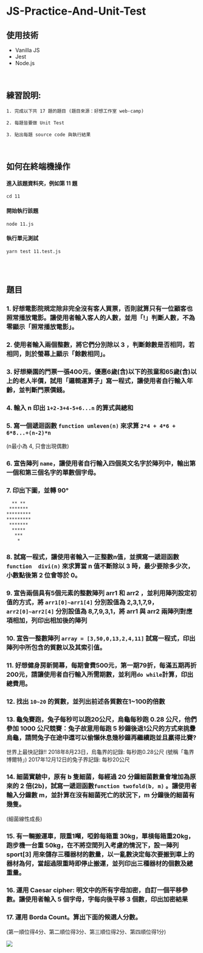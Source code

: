 # JS-Practice-And-Unit-Test

## 使用技術
- Vanilla JS
- Jest
- Node.js

<br>

## 練習說明:

```
1. 完成以下共 17 題的題目 (題目來源：好想工作室 web-camp)

2. 每題皆要做 Unit Test

3. 貼出每題 source code 與執行結果
```

<br>

## 如何在終端機操作
#### 進入該題資料夾，例如第 11 題
```
cd 11
```

#### 開始執行該題
```
node 11.js
```

#### 執行單元測試
```
yarn test 11.test.js
```

<br>
<br>

## 題目

### 1. 好想電影院規定除非完全沒有客人買票，否則就算只有一位顧客也照常播放電影。讓使用者輸入客人的人數，並用「!」判斷人數，不為零顯示「照常播放電影」。

### 2. 使用者輸入兩個整數，將它們分別除以 3 ，判斷餘數是否相同，若相同，則於螢幕上顯示「餘數相同」。

### 3. 好想樂園的門票一張400元，優惠6歲(含)以下的孩童和65歲(含)以上的老人半價，試用「邏輯運算子」寫一程式，讓使用者自行輸入年齡，並判斷門票價錢。

### 4. 輸入 n 印出 `1+2-3+4-5+6...n` 的算式與總和

### 5. 寫一個遞迴函數 `function umleven(n)` 來求算 `2*4 + 4*6 + 6*8...+(n-2)*n`

(n最小為 4, 只會出現偶數)

### 6. 宣告陣列 `name`，讓使用者自行輸入四個英文名字於陣列中，輸出第一個和第三個名字的單數個字母。

### 7. 印出下圖，並轉 90°

```
  ** ** 
 ******* 
*********
*********
 *******
  *****
   ***
    *
```

### 8. 試寫一程式，讓使用者輸入一正整數n值，並撰寫一遞迴函數 `function  divi(n)` 來求算當 n 值不斷除以 3 時，最少要除多少次，小數點後第 2 位會等於 0。

### 9. 宣告兩個具有5個元素的整數陣列 arr1 和 arr2 ，並利用陣列設定初值的方式，將 `arr1[0]~arr1[4]` 分別設值為 2,3,1,7,9， `arr2[0]~arr2[4]` 分別設值為 8,7,9,3,1，將 arr1 與 arr2 兩陣列對應項相加，列印出相加後的陣列

### 10. 宣告一整數陣列 `array = [3,50,0,13,2,4,11]` 試寫一程式，印出陣列中所包含的質數以及其索引值。

### 11. 好想健身房新開幕，每期會費500元，第一期79折，每滿五期再折200元，請讓使用者自行輸入所需期數，並利用`do while`計算，印出總費用。

### 12. 找出 `10~20` 的質數，並列出前述各質數在1~100的倍數

### 13. 龜兔賽跑，兔子每秒可以跑20公尺，烏龜每秒跑 0.28 公尺，他們參加 1000 公尺競賽：兔子故意用每跑 5 秒鐘後退1公尺的方式來挑釁烏龜，請問兔子在途中還可以偷懶休息幾秒鐘再繼續跑並且贏得比賽?
世界上最快記錄!!
2018年8月23日，烏龜界的記錄: 每秒跑0.28公尺 (號稱「龜界博爾特」)
2017年12月12日的兔子界記錄: 每秒20公尺

### 14. 細菌實驗中，原有 b 隻細菌，每經過 20 分鐘細菌數量會增加為原來的 2 倍(2b)，試寫一遞迴函數`function twofold(b, m)` 。讓使用者輸入分鐘數 m，並計算在沒有細菌死亡的狀況下，m 分鐘後的細菌有幾隻。
(細菌線性成長)

### 15. 有一輛搬運車，限重1噸，啞鈴每箱重 30kg，單槓每箱重20kg，跑步機一台重 50kg，在不將空間列入考慮的情況下，設一陣列 sport[3] 用來儲存三種器材的數量，以一亂數決定每次要搬到車上的器材為何，當超過限重時即停止搬運，並列印出三種器材的個數及總重量。

### 16. 運用 Caesar cipher: 明文中的所有字母加密，自訂一個平移參數。讓使用者輸入 5 個字母，字每向後平移 3 個數，印出加密結果

### 17. 運用 Borda Count。算出下面的候選人分數。
(第一順位得4分、第二順位得3分、第三順位得2分、第四順位得1分)

![](https://i.imgur.com/rWpuyyk.png)



